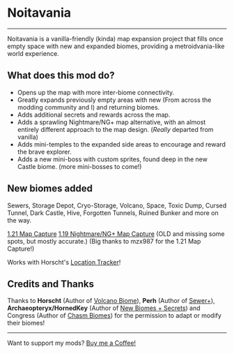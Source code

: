 # Noitavania
- - - -
Noitavania is a vanilla-friendly (kinda) map expansion project that fills once empty space with new and expanded biomes, providing a metroidvania-like world experience.

## What does this mod do?
* Opens up the map with more inter-biome connectivity.
* Greatly expands previously empty areas with new (From across the modding community and I) and returning biomes.
* Adds additional secrets and rewards across the map.
* Adds a sprawling Nightmare/NG+ map alternative, with an almost entirely different approach to the map design. (*Really* departed from vanilla)
* Adds mini-temples to the expanded side areas to encourage and reward the brave explorer.
* Adds a new mini-boss with custom sprites, found deep in the new Castle biome. (more mini-bosses to come!)

## New biomes added
Sewers, Storage Depot, Cryo-Storage, Volcano, Space, Toxic Dump, Cursed Tunnel, Dark Castle, Hive, Forgotten Tunnels, Ruined Bunker and more on the way.

[1.21 Map Capture](https://easyzoom.com/image/243831)
[1.19 Nightmare/NG+ Map Capture](https://easyzoom.com/image/243834) (OLD and missing some spots, but mostly accurate.)
(Big thanks to mzx987 for the 1.21 Map Capture!)

Works with Horscht's [Location Tracker](steam://openurl/https://steamcommunity.com/sharedfiles/filedetails/?id=2227903743)!

## Credits and Thanks
Thanks to __Horscht__ (Author of [Volcano Biome](steam://openurl/https://steamcommunity.com/sharedfiles/filedetails/?id=2028431626)), __Perh__ (Author of [Sewer+](steam://openurl/https://steamcommunity.com/sharedfiles/filedetails/?id=1976633201)), __Archaeopteryx/HornedKey__ (Author of 
[New Biomes + Secrets](steam://openurl/https://steamcommunity.com/sharedfiles/filedetails/?id=1985575640)) and Congress (Author of [Chasm Biomes](steam://openurl/https://steamcommunity.com/sharedfiles/filedetails/?id=2334635191)) for the permission to adapt or modify their biomes!
- - - -
Want to support my mods? [Buy me a Coffee!](https://ko-fi.com/tanksy)